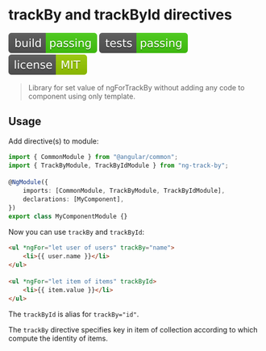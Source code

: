 # trackBy and trackById directives

![build passing](https://raw.githubusercontent.com/PavelDymkov/ng-track-by/master/badges/build.svg)
![tests passing](https://raw.githubusercontent.com/PavelDymkov/ng-track-by/master/badges/tests.svg)
![license](https://raw.githubusercontent.com/PavelDymkov/ng-track-by/master/badges/license.svg)

> Library for set value of ngForTrackBy without adding any code to component using only template.

## Usage

Add directive(s) to module:

```ts
import { CommonModule } from "@angular/common";
import { TrackByModule, TrackByIdModule } from "ng-track-by";

@NgModule({
    imports: [CommonModule, TrackByModule, TrackByIdModule],
    declarations: [MyComponent],
})
export class MyComponentModule {}
```

Now you can use `trackBy` and `trackById`:

```html
<ul *ngFor="let user of users" trackBy="name">
    <li>{{ user.name }}</li>
</ul>

<ul *ngFor="let item of items" trackById>
    <li>{{ item.value }}</li>
</ul>
```

The `trackById` is alias for `trackBy="id"`.

The `trackBy` directive specifies key in item of collection according to which compute the identity of items.
